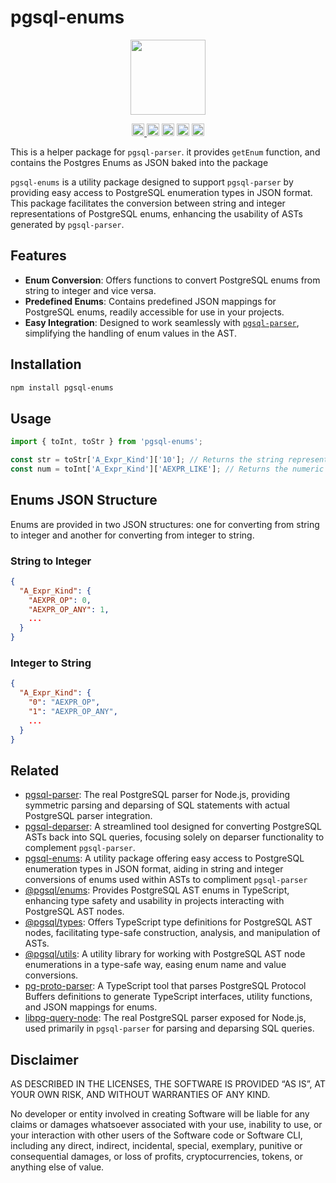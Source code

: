 # pgsql-enums

<p align="center" width="100%">
  <img height="120" src="https://github.com/launchql/pgsql-parser/assets/545047/6440fa7d-918b-4a3b-8d1b-755d85de8bea" />
</p>

<p align="center" width="100%">
  <a href="https://github.com/launchql/pgsql-parser/actions/workflows/run-tests.yaml">
    <img height="20" src="https://github.com/launchql/pgsql-parser/actions/workflows/run-tests.yaml/badge.svg" />
  </a>
   <a href="https://www.npmjs.com/package/pgsql-enums"><img height="20" src="https://img.shields.io/npm/dt/pgsql-enums"></a>
   <a href="https://www.npmjs.com/package/pgsql-enums"><img height="20" src="https://img.shields.io/npm/dw/pgsql-enums"/></a>
   <a href="https://github.com/launchql/pgsql-parser/blob/main/LICENSE-MIT"><img height="20" src="https://img.shields.io/badge/license-MIT-blue.svg"/></a>
   <a href="https://www.npmjs.com/package/pgsql-enums"><img height="20" src="https://img.shields.io/github/package-json/v/launchql/pgsql-parser?filename=packages%2Fenums-json%2Fpackage.json"/></a>
</p>

This is a helper package for `pgsql-parser`. it provides `getEnum` function, and contains the Postgres Enums as JSON baked into the package

`pgsql-enums` is a utility package designed to support `pgsql-parser` by providing easy access to PostgreSQL enumeration types in JSON format. This package facilitates the conversion between string and integer representations of PostgreSQL enums, enhancing the usability of ASTs generated by `pgsql-parser`.


## Features

- **Enum Conversion**: Offers functions to convert PostgreSQL enums from string to integer and vice versa.
- **Predefined Enums**: Contains predefined JSON mappings for PostgreSQL enums, readily accessible for use in your projects.
- **Easy Integration**: Designed to work seamlessly with [`pgsql-parser`](https://github.com/launchql/pgsql-parser), simplifying the handling of enum values in the AST.

## Installation

```bash
npm install pgsql-enums
```

## Usage

```ts
import { toInt, toStr } from 'pgsql-enums';

const str = toStr['A_Expr_Kind']['10']; // Returns the string representation of the enum value 10
const num = toInt['A_Expr_Kind']['AEXPR_LIKE']; // Returns the numeric representation of the enum value 'AEXPR_LIKE'
```

## Enums JSON Structure

Enums are provided in two JSON structures: one for converting from string to integer and another for converting from integer to string.

### String to Integer

```json
{
  "A_Expr_Kind": {
    "AEXPR_OP": 0,
    "AEXPR_OP_ANY": 1,
    ...
  }
}
```

### Integer to String

```json
{
  "A_Expr_Kind": {
    "0": "AEXPR_OP",
    "1": "AEXPR_OP_ANY",
    ...
  }
}
```

## Related

* [pgsql-parser](https://github.com/launchql/pgsql-parser): The real PostgreSQL parser for Node.js, providing symmetric parsing and deparsing of SQL statements with actual PostgreSQL parser integration.
* [pgsql-deparser](https://github.com/launchql/pgsql-parser/tree/master/packages/deparser): A streamlined tool designed for converting PostgreSQL ASTs back into SQL queries, focusing solely on deparser functionality to complement `pgsql-parser`.
* [pgsql-enums](https://github.com/launchql/pgsql-parser/tree/master/packages/enums-json): A utility package offering easy access to PostgreSQL enumeration types in JSON format, aiding in string and integer conversions of enums used within ASTs to compliment `pgsql-parser`
* [@pgsql/enums](https://github.com/launchql/pgsql-parser/tree/master/packages/enums): Provides PostgreSQL AST enums in TypeScript, enhancing type safety and usability in projects interacting with PostgreSQL AST nodes.
* [@pgsql/types](https://github.com/launchql/pgsql-parser/tree/master/packages/types): Offers TypeScript type definitions for PostgreSQL AST nodes, facilitating type-safe construction, analysis, and manipulation of ASTs.
* [@pgsql/utils](https://github.com/launchql/pgsql-parser/tree/master/packages/utils): A utility library for working with PostgreSQL AST node enumerations in a type-safe way, easing enum name and value conversions.
* [pg-proto-parser](https://github.com/launchql/pg-proto-parser): A TypeScript tool that parses PostgreSQL Protocol Buffers definitions to generate TypeScript interfaces, utility functions, and JSON mappings for enums.
* [libpg-query-node](https://github.com/launchql/libpg-query-node): The real PostgreSQL parser exposed for Node.js, used primarily in `pgsql-parser` for parsing and deparsing SQL queries.

## Disclaimer

AS DESCRIBED IN THE LICENSES, THE SOFTWARE IS PROVIDED “AS IS”, AT YOUR OWN RISK, AND WITHOUT WARRANTIES OF ANY KIND.

No developer or entity involved in creating Software will be liable for any claims or damages whatsoever associated with your use, inability to use, or your interaction with other users of the Software code or Software CLI, including any direct, indirect, incidental, special, exemplary, punitive or consequential damages, or loss of profits, cryptocurrencies, tokens, or anything else of value.